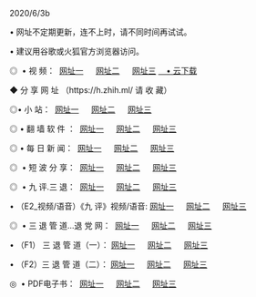 <p>2020/6/3b
<p>• 网址不定期更新，连不上时，请不同时间再试试。
<p>• 建议用谷歌或火狐官方浏览器访问。
<p>◎  • 视 频： 
<a href="http://hip.aud.bar/" target="_blank">网址一</a> 　 
<a href="http://htx.aud.bar/" target="_blank">网址二</a> 　 
<a href="http://hqi.aud.bar/b.html" target="_blank">网址三</a>
<a href="https://yadi.sk/d/d0sUeAOpal3njw" target="_blank">　• 云下载 </a></p>
<p>◆ 分 享 网 址 （https://h.zhih.ml/ 请 收 藏） </p>

<p>◎•  小 站：  
<a href="http://hip.aud.bar/f.html" target="_blank">网址一</a> 　 
<a href="http://htx.aud.bar/h.html" target="_blank">网址二</a> 　 
<a href="http://hqi.aud.bar/k/" target="_blank">网址三</a></p><p>

<p>◎  • 翻 墙 软 件 ：  
<a href="http://hip.aud.bar/ff/" target="_blank">网址一</a> 　 
<a href="http://htx.aud.bar/s/read/a1_nd.html" target="_blank">网址二</a> 　 
<a href="http://hqi.aud.bar/ff/index.html" target="_blank">网址三</a></p>
<p>◎  • 每 日 新 闻：  
<a href="http://hip.aud.bar/day/" target="_blank">网址一</a> 　 
<a href="http://htx.aud.bar/day/" target="_blank">网址二</a> 　 
<a href="http://hqi.aud.bar/day/index.html" target="_blank">网址三</a></p>
<p>◎   • 短 波 分 享：  
<a href="http://hip.aud.bar/h/" target="_blank">网址一</a> 　 
<a href="http://hqi.aud.bar/h/" target="_blank">网址二</a> 　 
<a href="http://htx.aud.bar/h/index.html" target="_blank">网址三</a></p>
<p>◎   • 九 评.三 退：  
<a href="http://hip.aud.bar/t/" target="_blank">网址一</a> 　 
<a href="http://hqi.aud.bar/v2/index.html" target="_blank">网址二</a> 　 
<a href="http://htx.aud.bar/tt/index.html" target="_blank">网址三</a> 　</p>
<p>  • （E2_视频/语音）《九 评》视频/语音: 
<a href="http://hip.aud.bar/7738.html" target="_blank">网址一</a> 　 
<a href="http://hqi.aud.bar/7614.html" target="_blank">网址二</a> 　 
<a href="http://htx.aud.bar/7633.html" target="_blank">网址三</a></p>
<p>◎   • 三 退 管 道...退 党 网：  
<a href="http://hip.aud.bar/go/td1.html" target="_blank">网址一</a> 　 
<a href="http://hqi.aud.bar/go/td2.html" target="_blank">网址二</a> 　 
<a href="http://htx.aud.bar/go/td3.html" target="_blank">网址三</a></p>
<p>  • （F1） 三 退 管 道（一）： 
<a href="http://hip.aud.bar/dd/" target="_blank">网址一</a> 　 
<a href="http://hqi.aud.bar/s/read/a1_tdx.html" target="_blank">网址二</a> 　 
<a href="http://htx.aud.bar/dd/" target="_blank">网址三</a></p>
<p>  • （F2）三 退 管 道（二）： 
<a href="http://hqi.aud.bar/d/" target="_blank">网址一</a> 　 
<a href="http://hip.aud.bar/d/index.html" target="_blank">网址二</a> 　 
<a href="http://htx.aud.bar/d/" target="_blank">网址三</a></p>
<p>◎   • PDF电子书：  
<a href="http://hip.aud.bar/p/" target="_blank">网址一</a> 　 
<a href="http://htx.aud.bar/p/index.html" target="_blank">网址二</a> 　 
<a href="http://hqi.aud.bar/p/" target="_blank">网址三</a></p>
